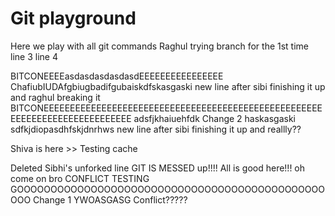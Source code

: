 # Git playground

Here we play with all git commands
Raghul trying branch for the 1st time
line 3
line 4

BITCONEEEEasdasdasdasdasdEEEEEEEEEEEEEEEE
ChafiubIUDAfgbiugbadifgubaiskdfskasgaski
new line after sibi finishing it up and raghul breaking it
BITCONEEEEEEEEEEEEEEEEEEEEEEEEEEEEEEEEEEEEEEEEEEEEEEEEEEEEEEEEEEEEEEEEEEEEEEEEEEEE adsfjkhaiuehfdk
Change 2 haskasgaski sdfkjdiopasdhfskjdnrhws
new line after sibi finishing it up and reallly??

Shiva is here >> Testing cache

Deleted Sibhi's unforked line
GIT IS MESSED up!!!! All is good here!!! oh come on bro
CONFLICT TESTING GOOOOOOOOOOOOOOOOOOOOOOOOOOOOOOOOOOOOOOOOOOOOOOOOO
Change 1 YWOASGASG
Conflict?????
